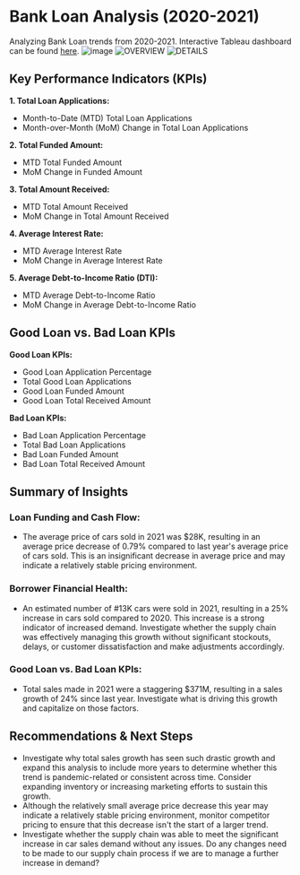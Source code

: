 # Bank Loan Analysis (2020-2021)
Analyzing Bank Loan trends from 2020-2021. Interactive Tableau dashboard can be found [here](https://public.tableau.com/views/CarDashboard_17254124985560/CarSalesDashboard?:language=en-US&:sid=&:redirect=auth&:display_count=n&:origin=viz_share_link).
![image](https://github.com/user-attachments/assets/b13f89c8-c894-4b41-848e-34da8859281e)
![OVERVIEW](https://github.com/user-attachments/assets/a57354a8-acf5-435d-a05d-54b190d5432d)
![DETAILS](https://github.com/user-attachments/assets/eddd852e-1b12-4c00-ae56-e9dc38038a94)
## Key Performance Indicators (KPIs)
**1. Total Loan Applications:**
* Month-to-Date (MTD) Total Loan Applications
* Month-over-Month (MoM) Change in Total Loan Applications

**2. Total Funded Amount:**
* MTD Total Funded Amount
* MoM Change in Funded Amount

**3. Total Amount Received:**
* MTD Total Amount Received
* MoM Change in Total Amount Received

**4. Average Interest Rate:**
* MTD Average Interest Rate
* MoM Change in Average Interest Rate

**5. Average Debt-to-Income Ratio (DTI):**
* MTD Average Debt-to-Income Ratio
* MoM Change in Average Debt-to-Income Ratio
## Good Loan vs. Bad Loan KPIs
**Good Loan KPIs:**
* Good Loan Application Percentage
* Total Good Loan Applications
* Good Loan Funded Amount
* Good Loan Total Received Amount

**Bad Loan KPIs:**
* Bad Loan Application Percentage
* Total Bad Loan Applications
* Bad Loan Funded Amount
* Bad Loan Total Received Amount
## Summary of Insights
### Loan Funding and Cash Flow:
* The average price of cars sold in 2021 was $28K, resulting in an average price decrease of 0.79% compared to last year's average price of cars sold. This is an insignificant decrease in average price and may indicate a relatively stable pricing environment.   
### Borrower Financial Health:
* An estimated number of #13K cars were sold in 2021, resulting in a 25% increase in cars sold compared to 2020. This increase is a strong indicator of increased demand. Investigate whether the supply chain was effectively managing this growth without significant stockouts, delays, or customer dissatisfaction and make adjustments accordingly.
### Good Loan vs. Bad Loan KPIs:
* Total sales made in 2021 were a staggering $371M, resulting in a sales growth of 24% since last year. Investigate what is driving this growth and capitalize on those factors. 
## Recommendations & Next Steps
* Investigate why total sales growth has seen such drastic growth and expand this analysis to include more years to determine whether this trend is pandemic-related or consistent across time. Consider expanding inventory or increasing marketing efforts to sustain this growth.
*  Although the relatively small average price decrease this year may indicate a relatively stable pricing environment, monitor competitor pricing to ensure that this decrease isn't the start of a larger trend.
*  Investigate whether the supply chain was able to meet the significant increase in car sales demand without any issues. Do any changes need to be made to our supply chain process if we are to manage a further increase in demand?  
 


